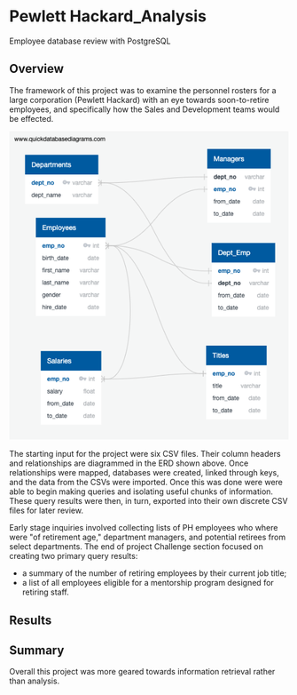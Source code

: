 # Pewlett Hackard_Analysis
 Employee database review with PostgreSQL

## Overview
The framework of this project was to examine the personnel rosters for a large corporation (Pewlett Hackard) with an eye towards soon-to-retire employees, and specifically how the Sales and Development teams would be effected.

![Entity Relationship Diagram](resources/EmployeeDB.png)

The starting input for the project were six CSV files. Their column headers and relationships are diagrammed in the ERD shown above. Once relationships were mapped, databases were created, linked through keys, and the data from the CSVs were imported. Once this was done were were able to begin making queries and isolating useful chunks of information. These query results were then, in turn, exported into their own discrete CSV files for later review.

Early stage inquiries involved collecting lists of PH employees who where were "of retirement age," department managers, and potential retirees from select departments. The end of project Challenge section focused on creating two primary query results:
- a summary of the number of retiring employees by their current job title;
- a list of all employees eligible for a mentorship program designed for retiring staff.

## Results



## Summary
Overall this project was more geared towards information retrieval rather than analysis.
